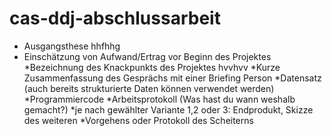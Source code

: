 # cas-ddj-abschlussarbeit

* Ausgangsthese
  hhfhhg
* Einschätzung von Aufwand/Ertrag vor Beginn des Projektes
  *Bezeichnung des Knackpunkts des Projektes
  hvvhvv
*Kurze Zusammenfassung des Gesprächs mit einer Briefing Person
*Datensatz (auch bereits strukturierte Daten können verwendet werden)
*Programmiercode
*Arbeitsprotokoll (Was hast du wann weshalb gemacht?)
*je nach gewählter Variante 1,2 oder 3: Endprodukt, Skizze des weiteren
*Vorgehens oder Protokoll des Scheiterns
